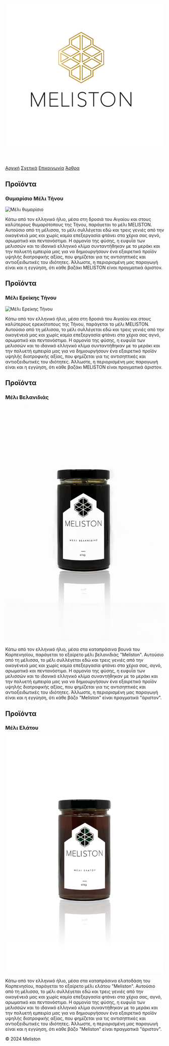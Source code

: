 <!DOCTYPE html>
<html lang="el">
<head>
    <meta charset="UTF-8">
    <meta name="viewport" content="width=device-width, initial-scale=1.0">
    <link rel="icon" href="meliston_logo.png" type="image/x-icon">
    <title>Meliston - Προϊόντα</title>
    <style>
        /* Εδώ μπορείτε να επαναχρησιμοποιήσετε το CSS από την αρχική σελίδα */
    </style>
</head>
<body>

<header>
    <img src="meliston logo.png" alt="MelistonLogo">
</header>

<nav>
    <a href="index.html">Αρχική</a>
    <a href="about.html">Σχετικά</a>
    <a href="contact.html">Επικοινωνία</a>
    <a href="articles.html">Άρθρα</a>
</nav>

<div class="container">
    <h2>Προϊόντα</h2>
    <div class="products">
        <div class="product">
            <h3>Θυμαρίσιο Μέλι Τήνου</h3>
            <img src="thimarisio.jpg" alt="Μέλι θυμαρίσιο">
            <p>Κάτω από τον ελληνικό ήλιο, μέσα στη δροσιά του Αιγαίου και στους καλύτερους θυμαρότοπους της Τήνου, παράγεται το μέλι MELISTON. Αυτούσιο από τη μέλισσα, το μέλι συλλέγεται εδώ και τρεις γενιές από την οικογένειά μας και χωρίς καμία επεξεργασία φτάνει στα χέρια σας αγνό, αρωματικό και πεντανόστιμο. 
            Η αρμονία της φύσης, η ευφυΐα των μελισσών και το ιδανικό ελληνικό κλίμα συνταντήθηκαν με το μεράκι και την πολυετή εμπειρία μας για να δημιουργήσουν ένα εξαιρετικό προϊόν υψηλής διατροφικής αξίας, που φημίζεται για τις αντισηπτικές και αντιοξειδωτικές του ιδιότητες. Άλλωστε, η περιορισμένη μας παραγωγή είναι και η εγγύηση, ότι κάθε βαζάκι MELISTON είναι πραγματικά άριστον.</p>
        </div>
        <!-- Προσθέστε τα υπόλοιπα προϊόντα με παρόμοιο τρόπο -->
    </div>
</div>
<div class="container">
    <h2>Προϊόντα</h2>
    <div class="products">
        <div class="product">
            <h3>Μέλι Ερείκης Τήνου</h3>
            <img src="ereikis.jpg" alt="Μέλι Ερείκης Τήνου">
            <p>Κάτω από τον ελληνικό ήλιο, μέσα στη δροσιά του Αιγαίου και στους καλύτερους ερεικότοπους της Τήνου, παράγεται το μέλι MELISTON. Αυτούσιο από τη μέλισσα, το μέλι συλλέγεται εδώ και τρεις γενιές από την οικογένειά μας και χωρίς καμία επεξεργασία φτάνει στα χέρια σας αγνό, αρωματικό και πεντανόστιμο. 
            Η αρμονία της φύσης, η ευφυΐα των μελισσών και το ιδανικό ελληνικό κλίμα συνταντήθηκαν με το μεράκι και την πολυετή εμπειρία μας για να δημιουργήσουν ένα εξαιρετικό προϊόν υψηλής διατροφικής αξίας, που φημίζεται για τις αντισηπτικές και αντιοξειδωτικές του ιδιότητες. Άλλωστε, η περιορισμένη μας παραγωγή είναι και η εγγύηση, ότι κάθε βαζάκι MELISTON είναι πραγματικά άριστον.</p>
             </div>
        <!-- Προσθέστε τα υπόλοιπα προϊόντα με παρόμοιο τρόπο -->
    </div>
</div>
<div class="container">
    <h2>Προϊόντα</h2>
    <div class="products">
        <div class="product">
            <h3>Μέλι Βελανιδιάς</h3>
            <img src="velanidia.jpg" alt="Μέλι Βελανιδιάς">
            <p>Κάτω από τον ελληνικό ήλιο, μέσα στα καταπράσινα βουνά του Καρπενησίου, παράγεται το εξαίρετο μέλι βελανιδιάς "Meliston". Αυτούσιο από τη μέλισσα, το μέλι συλλέγεται εδώ και τρεις γενιές από την οικογένειά μας και χωρίς καμία επεξεργασία φτάνει στα χέρια σας, αγνό, αρωματικό και πεντανόστιμο. 
Η αρμονία της φύσης, η ευφυΐα των μελισσών και το ιδανικό ελληνικό κλίμα συναντήθηκαν με το μεράκι και την πολυετή εμπειρία μας για να δημιουργήσουν ένα εξαιρετικό προϊόν υψηλής διατροφικής αξίας, που φημίζεται για τις αντισηπτικές και αντιοξειδωτικές του ιδιότητες. 
Άλλωστε, η περιορισμένη μας παραγωγή είναι και η εγγύηση, ότι κάθε βάζο "Meliston" είναι πραγματικά "άριστον". </p>
             </div>
        <!-- Προσθέστε τα υπόλοιπα προϊόντα με παρόμοιο τρόπο -->
    </div>
    </div>
<div class="container">
    <h2>Προϊόντα</h2>
    <div class="products">
        <div class="product">
            <h3>Μέλι Ελάτου</h3>
            <img src="elato.jpg" alt="Μέλι Ελάτου">
            <p>Κάτω από τον ελληνικό ήλιο, μέσα στα καταπράσινα ελατοδάση του Καρπενησίου, παράγεται το εξαίρετο μέλι ελάτου "Meliston". Αυτούσιο από τη μέλισσα, το μέλι συλλέγεται εδώ και τρεις γενιές από την οικογένειά μας και χωρίς καμία επεξεργασία φτάνει στα χέρια σας, αγνό, αρωματικό και πεντανόστιμο. 
Η αρμονία της φύσης, η ευφυΐα των μελισσών και το ιδανικό ελληνικό κλίμα συναντήθηκαν με το μεράκι και την πολυετή εμπειρία μας για να δημιουργήσουν ένα εξαιρετικό προϊόν υψηλής διατροφικής αξίας, που φημίζεται για τις αντισηπτικές και αντιοξειδωτικές του ιδιότητες. 
Άλλωστε, η περιορισμένη μας παραγωγή είναι και η εγγύηση, ότι κάθε βάζο "Meliston" είναι πραγματικά "άριστον".</p>
             </div>
        <!-- Προσθέστε τα υπόλοιπα προϊόντα με παρόμοιο τρόπο -->
    </div>
    
<footer>
    <p> &copy; 2024 Meliston</p>
</footer>

</body>
</html>

